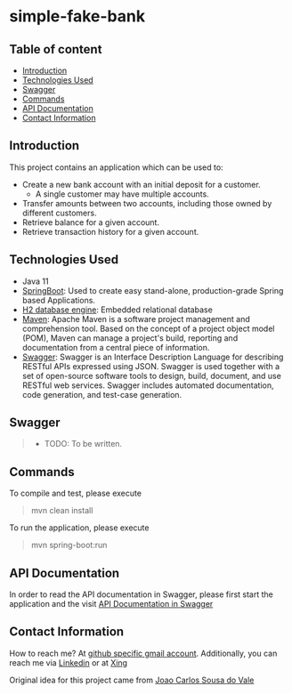 # simple-fake-bank

## Table of content
- [Introduction](#introduction)
- [Technologies Used](#technologies-used)
- [Swagger](#swagger)
- [Commands](#commands)
- [API Documentation](#api-documentation)
- [Contact Information](#contact-information)

## Introduction

This project contains an application which can be used to:
- Create a new bank account with an initial deposit for a customer.
  - A single customer may have multiple accounts.
- Transfer amounts between two accounts, including those owned by different customers.
- Retrieve balance for a given account.
- Retrieve transaction history for a given account.

## Technologies Used

- Java 11
- [SpringBoot](https://start.spring.io/): Used to create easy stand-alone, production-grade Spring based Applications.
- [H2 database engine](https://www.h2database.com/html/main.html): Embedded relational database
- [Maven](https://maven.apache.org/): Apache Maven is a software project management and comprehension tool. Based on the concept of a project object model (POM), Maven can manage a project's build, reporting and documentation from a central piece of information.
- [Swagger](https://swagger.io/): Swagger is an Interface Description Language for describing RESTful APIs expressed using JSON. Swagger is used together with a set of open-source software tools to design, build, document, and use RESTful web services. Swagger includes automated documentation, code generation, and test-case generation.

## Swagger
> - TODO: To be written.

## Commands
To compile and test, please execute
> mvn clean install

To run the application, please execute
> mvn spring-boot:run

## API Documentation
In order to read the API documentation in Swagger, please first start the application and the visit [API Documentation in Swagger](http://localhost:8080/swagger-ui/)

## Contact Information

How to reach me? At [github specific gmail account](syed.umer.ahmed.code@gmail.com). Additionally, you can reach me via [Linkedin](https://www.linkedin.com/in/syed-umer-ahmed-a346a746/) or at [Xing](https://www.xing.com/profile/SyedUmer_Ahmed/cv)

Original idea for this project came from [Joao Carlos Sousa do Vale](https://github.com/jcarlosvale)



